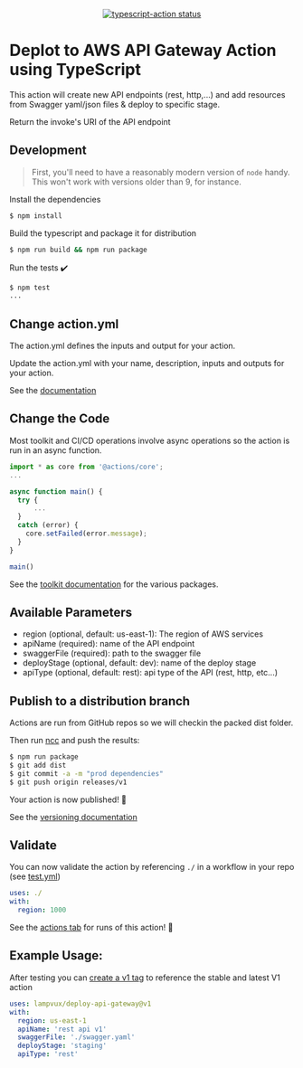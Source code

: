 <p align="center">
  <a href="https://github.com/actions/typescript-action/actions"><img alt="typescript-action status" src="https://github.com/lampvux/deploy-api-gateway/workflows/build-test/badge.svg"></a>
</p>

# Deplot to AWS API Gateway Action using TypeScript

This action will create new API endpoints (rest, http,...) and add resources from Swagger yaml/json files & deploy to specific stage.

Return the invoke's URI of the API endpoint

## Development

> First, you'll need to have a reasonably modern version of `node` handy. This won't work with versions older than 9, for instance.

Install the dependencies  
```bash
$ npm install
```

Build the typescript and package it for distribution
```bash
$ npm run build && npm run package
```

Run the tests :heavy_check_mark:  
```bash
$ npm test
...
```

## Change action.yml

The action.yml defines the inputs and output for your action.

Update the action.yml with your name, description, inputs and outputs for your action.

See the [documentation](https://help.github.com/en/articles/metadata-syntax-for-github-actions)

## Change the Code

Most toolkit and CI/CD operations involve async operations so the action is run in an async function.

```javascript
import * as core from '@actions/core';
...

async function main() {
  try { 
      ...
  } 
  catch (error) {
    core.setFailed(error.message);
  }
}

main()
```

See the [toolkit documentation](https://github.com/actions/toolkit/blob/master/README.md#packages) for the various packages.

## Available Parameters

- region (optional, default: us-east-1): The region of AWS services 
- apiName (required): name of the API endpoint
- swaggerFile (required): path to the swagger file
- deployStage (optional, default: dev): name of the deploy stage
- apiType (optional, default: rest): api type of the API (rest, http, etc...)


## Publish to a distribution branch

Actions are run from GitHub repos so we will checkin the packed dist folder. 

Then run [ncc](https://github.com/zeit/ncc) and push the results:
```bash
$ npm run package
$ git add dist
$ git commit -a -m "prod dependencies"
$ git push origin releases/v1
```

Your action is now published! :rocket: 

See the [versioning documentation](https://github.com/actions/toolkit/blob/master/docs/action-versioning.md)

## Validate

You can now validate the action by referencing `./` in a workflow in your repo (see [test.yml](.github/workflows/test.yml))

```yaml
uses: ./
with:
  region: 1000
```

See the [actions tab](https://github.com/actions/typescript-action/actions) for runs of this action! :rocket:

## Example Usage:

After testing you can [create a v1 tag](https://github.com/actions/toolkit/blob/master/docs/action-versioning.md) to reference the stable and latest V1 action

```yaml
uses: lampvux/deploy-api-gateway@v1
with:
  region: us-east-1
  apiName: 'rest api v1'
  swaggerFile: './swagger.yaml'
  deployStage: 'staging'
  apiType: 'rest'
```